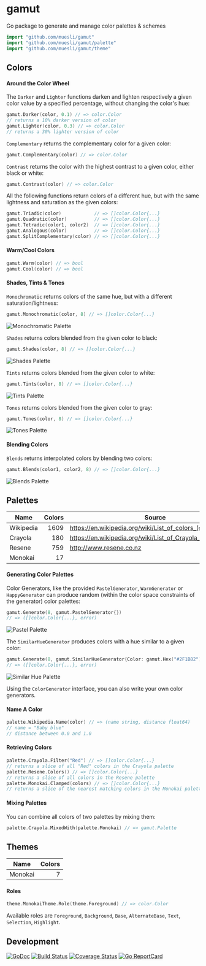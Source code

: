 # gamut

Go package to generate and manage color palettes & schemes

```go
import "github.com/muesli/gamut"
import "github.com/muesli/gamut/palette"
import "github.com/muesli/gamut/theme"
```

## Colors

#### Around the Color Wheel

The `Darker` and `Lighter` functions darken and lighten respectively a given
color value by a specified percentage, without changing the color's hue:

```go
gamut.Darker(color, 0.1) // => color.Color
// returns a 10% darker version of color
gamut.Lighter(color, 0.3) // => color.Color
// returns a 30% lighter version of color
```

`Complementary` returns the complementary color for a given color:

```go
gamut.Complementary(color) // => color.Color
```

`Contrast` returns the color with the highest contrast to a given color, either
black or white:

```go
gamut.Contrast(color) // => color.Color
```

All the following functions return colors of a different hue, but with the same
lightness and saturation as the given colors:

```go
gamut.Triadic(color)            // => []color.Color{...}
gamut.Quadratic(color)          // => []color.Color{...}
gamut.Tetradic(color1, color2)  // => []color.Color{...}
gamut.Analogous(color)          // => []color.Color{...}
gamut.SplitComplementary(color) // => []color.Color{...}
```

#### Warm/Cool Colors

```go
gamut.Warm(color) // => bool
gamut.Cool(color) // => bool
```

#### Shades, Tints & Tones

`Monochromatic` returns colors of the same hue, but with a different
saturation/lightness:

```go
gamut.Monochromatic(color, 8) // => []color.Color{...}
```

![Monochromatic Palette](https://github.com/muesli/gamut/blob/master/docs/palette_monochromatic.png)

`Shades` returns colors blended from the given color to black:

```go
gamut.Shades(color, 8) // => []color.Color{...}
```

![Shades Palette](https://github.com/muesli/gamut/blob/master/docs/palette_shades.png)

`Tints` returns colors blended from the given color to white:

```go
gamut.Tints(color, 8) // => []color.Color{...}
```

![Tints Palette](https://github.com/muesli/gamut/blob/master/docs/palette_tints.png)

`Tones` returns colors blended from the given color to gray:

```go
gamut.Tones(color, 8) // => []color.Color{...}
```

![Tones Palette](https://github.com/muesli/gamut/blob/master/docs/palette_tones.png)

#### Blending Colors

`Blends` returns interpolated colors by blending two colors:

```go
gamut.Blends(color1, color2, 8) // => []color.Color{...}
```

![Blends Palette](https://github.com/muesli/gamut/blob/master/docs/palette_blends.png)

## Palettes

| Name      | Colors | Source                                                      |
| --------- | ------:| ----------------------------------------------------------- |
| Wikipedia |   1609 | https://en.wikipedia.org/wiki/List_of_colors_(compact)      |
| Crayola   |    180 | https://en.wikipedia.org/wiki/List_of_Crayola_crayon_colors |
| Resene    |    759 | http://www.resene.co.nz                                     |
| Monokai   |     17 |                                                             |

#### Generating Color Palettes

Color Generators, like the provided `PastelGenerator`, `WarmGenerator` or
`HappyGenerator` can produce random (within the color space constraints of the
generator) color palettes:

```go
gamut.Generate(8, gamut.PastelGenerator{})
// => ([]color.Color{...}, error)
```

![Pastel Palette](https://github.com/muesli/gamut/blob/master/docs/palette_pastel.png)

The `SimilarHueGenerator` produces colors with a hue similar to a given color:

```go
gamut.Generate(8, gamut.SimilarHueGenerator{Color: gamut.Hex("#2F1B82")})
// => ([]color.Color{...}, error)
```

![Similar Hue Palette](https://github.com/muesli/gamut/blob/master/docs/palette_similarhue.png)

Using the `ColorGenerator` interface, you can also write your own color generators.

#### Name A Color

```go
palette.Wikipedia.Name(color) // => (name string, distance float64)
// name = "Baby blue"
// distance between 0.0 and 1.0
```

#### Retrieving Colors

```go
palette.Crayola.Filter("Red") // => []color.Color{...}
// returns a slice of all "Red" colors in the Crayola palette
palette.Resene.Colors() // => []color.Color{...}
// returns a slice of all colors in the Resene palette
palette.Monokai.Clamped(colors) // => []color.Color{...}
// returns a slice of the nearest matching colors in the Monokai palette
```

#### Mixing Palettes

You can combine all colors of two palettes by mixing them:

```go
palette.Crayola.MixedWith(palette.Monokai) // => gamut.Palette
```

## Themes

| Name    | Colors |
| ------- | ------:|
| Monokai |      7 |

#### Roles

```go
theme.MonokaiTheme.Role(theme.Foreground) // => color.Color
```

Available roles are `Foreground`, `Background`, `Base`, `AlternateBase`, `Text`,
`Selection`, `Highlight`.

## Development

[![GoDoc](https://godoc.org/github.com/golang/gddo?status.svg)](https://godoc.org/github.com/muesli/gamut)
[![Build Status](https://travis-ci.org/muesli/gamut.svg?branch=master)](https://travis-ci.org/muesli/gamut)
[![Coverage Status](https://coveralls.io/repos/github/muesli/gamut/badge.svg?branch=master)](https://coveralls.io/github/muesli/gamut?branch=master)
[![Go ReportCard](http://goreportcard.com/badge/muesli/gamut)](http://goreportcard.com/report/muesli/gamut)
